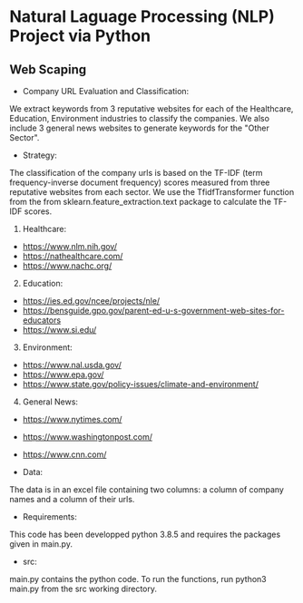 
# Natural Laguage Processing (NLP) Project via Python
## Web Scaping 

- Company URL Evaluation and Classification:

We extract keywords from 3 reputative websites for each of the Healthcare, Education, Environment industries to classify the companies. We also include 3 general news websites to generate keywords for the "Other Sector". 

- Strategy: 

The classification of the company urls is based on the TF-IDF (term frequency-inverse document frequency) scores measured from three reputative websites from each sector. We use the TfidfTransformer function from the from sklearn.feature_extraction.text package to calculate the TF-IDF scores. 

1) Healthcare:
- https://www.nlm.nih.gov/
- https://nathealthcare.com/
- https://www.nachc.org/
2) Education: 
- https://ies.ed.gov/ncee/projects/nle/
- https://bensguide.gpo.gov/parent-ed-u-s-government-web-sites-for-educators
- https://www.si.edu/
3) Environment: 
- https://www.nal.usda.gov/
- https://www.epa.gov/
- https://www.state.gov/policy-issues/climate-and-environment/
4) General News:
- https://www.nytimes.com/ 
- https://www.washingtonpost.com/ 
- https://www.cnn.com/

- Data: 

The data is in an excel file containing two columns: a column of company names and a column of their urls. 

- Requirements:

This code has been developped python 3.8.5 and requires the packages given in main.py.

- src:

main.py contains the python code. To run the functions, run python3 main.py from the src working directory.


